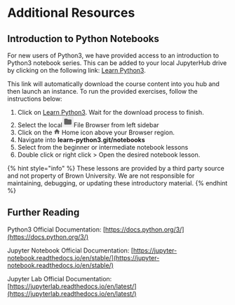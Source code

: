 # Additional Resources

## Introduction to Python Notebooks

For new users of Python3, we have provided access to an introduction to Python3 notebook series. This can be added to your local JupyterHub drive by clicking on the following link: [Learn Python3](https://phys70.hub.brown.edu/hub/user-redirect/git-pull?repo=https%3A%2F%2Fgithub.com%2Fjerry-git%2Flearn-python3.git&branch=master&app=lab).

This link will automatically download the course content into you hub and then launch an instance. To run the provided exercises, follow the instructions below:

1. Click on [Learn Python3](https://phys70.hub.brown.edu/hub/user-redirect/git-pull?repo=https%3A%2F%2Fgithub.com%2Fjerry-git%2Flearn-python3.git&branch=master&app=lab). Wait for the download process to finish.
2. Select the local![](../.gitbook/assets/screenshot-from-2018-09-19-09-14-01.png)File Browser from left sidebar
3. Click on the ![](../.gitbook/assets/screenshot-from-2018-09-19-15-20-21.png) Home icon above your Browser region.
4. Navigate into **learn-python3.git/notebooks**
5. Select from the beginner or intermediate notebook lessons
6. Double click or right click &gt; Open the desired notebook lesson.

{% hint style="info" %}
These lessons are provided by a third party source and not property of Brown University. We are not responsible for maintaining, debugging, or updating these introductory material.
{% endhint %}

## Further Reading

Python3 Official Documentation: [https://docs.python.org/3/](https://docs.python.org/3/)

Jupyter Notebook Official Documentation: [https://jupyter-notebook.readthedocs.io/en/stable/](https://jupyter-notebook.readthedocs.io/en/stable/)

Jupyter Lab Official Documentation: [https://jupyterlab.readthedocs.io/en/latest/](https://jupyterlab.readthedocs.io/en/latest/)

